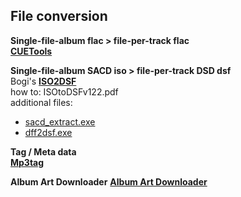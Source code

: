 File conversion
---

**Single-file-album flac > file-per-track flac**  
[**CUETools**](http://cue.tools/)  


**Single-file-album SACD iso > file-per-track DSD dsf**  
Bogi's [**ISO2DSF**](https://github.com/rern/RuneAudio/raw/master/file_conversion/ISO2DSF_v1.2.2_Win7_Win8.zip)  
how to: ISOtoDSFv122.pdf  
additional files:
- [sacd_extract.exe](https://github.com/sacd-ripper/sacd-ripper/releases)  
- [dff2dsf.exe](http://www.signalyst.com/professional.html)  

**Tag / Meta data**  
[**Mp3tag**](http://www.mp3tag.de/en/download.html)  

**Album Art Downloader**
[**Album Art Downloader**](https://sourceforge.net/projects/album-art/)  
